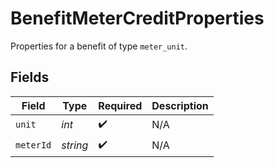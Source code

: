 # BenefitMeterCreditProperties

Properties for a benefit of type `meter_unit`.


## Fields

| Field              | Type               | Required           | Description        |
| ------------------ | ------------------ | ------------------ | ------------------ |
| `unit`             | *int*              | :heavy_check_mark: | N/A                |
| `meterId`          | *string*           | :heavy_check_mark: | N/A                |